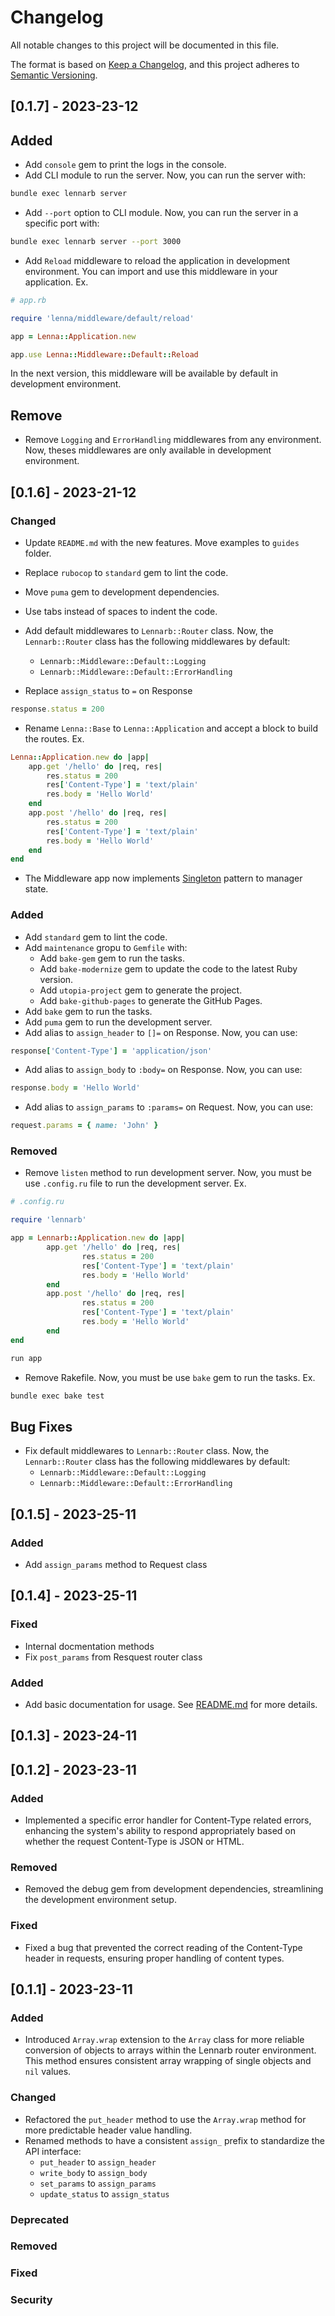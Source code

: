 # Changelog

All notable changes to this project will be documented in this file.

The format is based on [Keep a Changelog](https://keepachangelog.com/en/1.0.0/),
and this project adheres to [Semantic Versioning](https://semver.org/spec/v2.0.0.html).

## [0.1.7] - 2023-23-12

## Added

- Add `console` gem to print the logs in the console.
- Add CLI module to run the server. Now, you can run the server with:

```sh
bundle exec lennarb server
```

- Add `--port` option to CLI module. Now, you can run the server in a specific port with:

```sh
bundle exec lennarb server --port 3000
```

- Add `Reload` middleware to reload the application in development environment. You can import and use this middleware in your application. Ex.

```rb
# app.rb

require 'lenna/middleware/default/reload'

app = Lenna::Application.new

app.use Lenna::Middleware::Default::Reload
```

In the next version, this middleware will be available by default in development environment.

## Remove

- Remove `Logging` and `ErrorHandling` middlewares from any environment. Now, theses middlewares are only available in development environment.

## [0.1.6] - 2023-21-12

### Changed

- Update `README.md` with the new features. Move examples to `guides` folder.
- Replace `rubocop` to `standard` gem to lint the code.
- Move `puma` gem to development dependencies.
- Use tabs instead of spaces to indent the code.
- Add default middlewares to `Lennarb::Router` class. Now, the `Lennarb::Router` class has the following middlewares by default:

  - `Lennarb::Middleware::Default::Logging`
  - `Lennarb::Middleware::Default::ErrorHandling`

- Replace `assign_status` to `=` on Response

```rb
response.status = 200
```

- Rename `Lenna::Base` to `Lenna::Application` and accept a block to build the routes. Ex.

```rb
Lenna::Application.new do |app|
    app.get '/hello' do |req, res|
        res.status = 200
        res['Content-Type'] = 'text/plain'
        res.body = 'Hello World'
    end
    app.post '/hello' do |req, res|
        res.status = 200
        res['Content-Type'] = 'text/plain'
        res.body = 'Hello World'
    end
end
```

- The Middleware app now implements [Singleton](https://ruby-doc.org/stdlib-2.5.1/libdoc/singleton/rdoc/Singleton.html) pattern to manager state.

### Added

- Add `standard` gem to lint the code.
- Add `maintenance` gropu to `Gemfile` with:
  - Add `bake-gem` gem to run the tasks.
  - Add `bake-modernize` gem to update the code to the latest Ruby version.
  - Add `utopia-project` gem to generate the project.
  - Add `bake-github-pages` to generate the GitHub Pages.
- Add `bake` gem to run the tasks.
- Add `puma` gem to run the development server.
- Add alias to `assign_header` to `[]=` on Response. Now, you can use:

```rb
response['Content-Type'] = 'application/json'
```

- Add alias to `assign_body` to `:body=` on Response. Now, you can use:

```rb
response.body = 'Hello World'
```

- Add alias to `assign_params` to `:params=` on Request. Now, you can use:

```rb
request.params = { name: 'John' }
```

### Removed

- Remove `listen` method to run development server. Now, you must be use `.config.ru` file to run the development server. Ex.

```rb
# .config.ru

require 'lennarb'

app = Lennarb::Application.new do |app|
		app.get '/hello' do |req, res|
				res.status = 200
				res['Content-Type'] = 'text/plain'
				res.body = 'Hello World'
		end
		app.post '/hello' do |req, res|
				res.status = 200
				res['Content-Type'] = 'text/plain'
				res.body = 'Hello World'
		end
end

run app
```

- Remove Rakefile. Now, you must be use `bake` gem to run the tasks. Ex.

```sh
bundle exec bake test
```

## Bug Fixes

- Fix default middlewares to `Lennarb::Router` class. Now, the `Lennarb::Router` class has the following middlewares by default:
  - `Lennarb::Middleware::Default::Logging`
  - `Lennarb::Middleware::Default::ErrorHandling`

## [0.1.5] - 2023-25-11

### Added

- Add `assign_params` method to Request class

## [0.1.4] - 2023-25-11

### Fixed

- Internal docmentation methods
- Fix `post_params` from Resquest router class

### Added

- Add basic documentation for usage. See [README.md](README.md) for more details.

## [0.1.3] - 2023-24-11

## [0.1.2] - 2023-23-11

### Added

- Implemented a specific error handler for Content-Type related errors, enhancing the system's ability to respond appropriately based on whether the request Content-Type is JSON or HTML.

### Removed

- Removed the debug gem from development dependencies, streamlining the development environment setup.

### Fixed

- Fixed a bug that prevented the correct reading of the Content-Type header in requests, ensuring proper handling of content types.

## [0.1.1] - 2023-23-11

### Added

- Introduced `Array.wrap` extension to the `Array` class for more reliable conversion of objects to arrays within the Lennarb router environment. This method ensures consistent array wrapping of single objects and `nil` values.

### Changed

- Refactored the `put_header` method to use the `Array.wrap` method for more predictable header value handling.
- Renamed methods to have a consistent `assign_` prefix to standardize the API interface:
  - `put_header` to `assign_header`
  - `write_body` to `assign_body`
  - `set_params` to `assign_params`
  - `update_status` to `assign_status`

### Deprecated

### Removed

### Fixed

### Security
